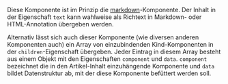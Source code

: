 Diese Komponente ist im Prinzip die [markdown](#markdown)-Komponente. Der Inhalt in der Eigenschaft `text` kann wahlweise als Richtext in Markdown- oder HTML-Annotation übergeben werden.

Alternativ lässt sich auch dieser Komponente (wie diversen anderen Komponenten auch) ein Array von einzubindenden Kind-Komponenten in der `children`-Eigenschaft übergeben. Jeder Eintrag in diesem Array besteht aus einem Objekt mit den Eigenschaften `component` und `data`. `component` bezeichnet die in den Artikel-Inhalt einzuhängende Komponente und `data` bildet Datenstruktur ab, mit der diese Komponente befüttert werden soll.